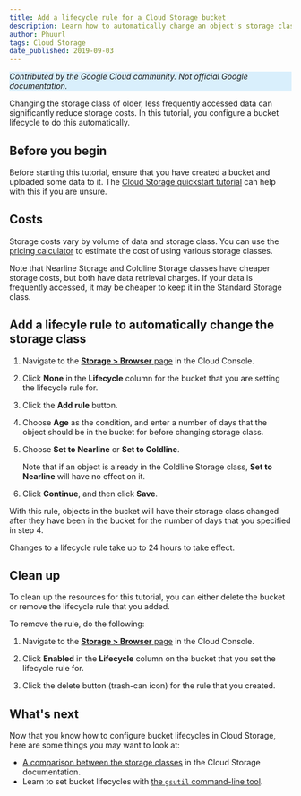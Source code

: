 ```yaml
---
title: Add a lifecycle rule for a Cloud Storage bucket
description: Learn how to automatically change an object's storage class based on file age.
author: Phuurl
tags: Cloud Storage
date_published: 2019-09-03
---
```


<p style="background-color:#D9EFFC;"><i>Contributed by the Google Cloud community. Not official Google documentation.</i></p>

Changing the storage class of older, less frequently accessed data can significantly reduce storage costs.
In this tutorial, you configure a bucket lifecycle to do this automatically.

## Before you begin

Before starting this tutorial, ensure that you have created a bucket and uploaded some data to it.
The [Cloud Storage quickstart tutorial](https://cloud.google.com/community/tutorials/storage-quickstart) can 
help with this if you are unsure.

## Costs

Storage costs vary by volume of data and storage class.
You can use the [pricing calculator](https://cloud.google.com/products/calculator/) to estimate the cost of 
using various storage classes.

Note that Nearline Storage and Coldline Storage classes have cheaper storage costs, but both have data retrieval charges.
If your data is frequently accessed, it may be cheaper to keep it in the Standard Storage class.

## Add a lifecyle rule to automatically change the storage class

1.  Navigate to the [**Storage > Browser** page](https://console.cloud.google.com/storage/browser) in the Cloud Console.

2.  Click **None** in the **Lifecycle** column for the bucket that you are setting the lifecycle rule for.

3.  Click the **Add rule** button.

4.  Choose **Age** as the condition, and enter a number of days that the object should be in the bucket 
    for before changing storage class.

5.  Choose **Set to Nearline** or **Set to Coldline**.

    Note that if an object is already in the Coldline Storage class, **Set to Nearline** will have no effect on it.

6.  Click **Continue**, and then click **Save**.

With this rule, objects in the bucket will have their storage class changed after they have been in the bucket for the number 
of days that you specified in step 4.

Changes to a lifecycle rule take up to 24 hours to take effect.

## Clean up

To clean up the resources for this tutorial, you can either delete the bucket or remove the lifecycle rule that
you added.

To remove the rule, do the following:

1.  Navigate to the [**Storage > Browser** page](https://console.cloud.google.com/storage/browser) in the Cloud Console.

2.  Click **Enabled** in the **Lifecycle** column on the bucket that you set the lifecycle rule for.

3.  Click the delete button (trash-can icon) for the rule that you created.

## What's next

Now that you know how to configure bucket lifecycles in Cloud Storage, here are some things you may want to look at:

*   [A comparison between the storage classes](https://cloud.google.com/storage/docs/storage-classes) in the Cloud
    Storage documentation.
*   Learn to set bucket lifecycles with
    [the `gsutil` command-line tool](https://cloud.google.com/storage/docs/gsutil/commands/lifecycle).
